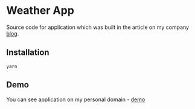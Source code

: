 # Weather App
Source code for application which was built in the article on my  company [blog](http://tiptopdesign.pl/asystent-pogody-js/).

## Installation
`yarn`

## Demo
You can see application on my personal domain - [demo](http://weather-app.tiptopdesign.pl)

